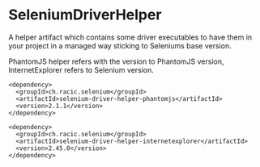 # SeleniumDriverHelper
A helper artifact which contains some driver executables to have them in your project in a managed way sticking to Seleniums base version.

PhantomJS helper refers with the version to PhantomJS version, InternetExplorer refers to Selenium version.
```
<dependency>
  <groupId>ch.racic.selenium</groupId>
  <artifactId>selenium-driver-helper-phantomjs</artifactId>
  <version>2.1.1</version>
</dependency>
```

```
<dependency>
  <groupId>ch.racic.selenium</groupId>
  <artifactId>selenium-driver-helper-internetexplorer</artifactId>
  <version>2.45.0</version>
</dependency>
```